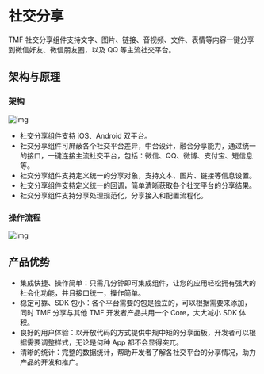 # 社交分享

TMF 社交分享组件支持文字、图片、链接、音视频、文件、表情等内容一键分享到微信好友、微信朋友圈，以及 QQ 等主流社交平台。

## 架构与原理

### 架构

![img](../../../img/社交分享架构.png)

- 社交分享组件支持 iOS、Android 双平台。
- 社交分享组件可屏蔽各个社交平台差异，中台设计，融合分享能力，通过统一的接口，一键连接主流社交平台，包括：微信、QQ、微博、支付宝、短信息等。
- 社交分享组件支持定义统一的分享对象，支持文本、图片、链接等信息设置。
- 社交分享组件支持定义统一的回调，简单清晰获取各个社交平台的分享结果。
- 社交分享组件支持分享处理规范化，分享接入和配置流程化。

### 操作流程

![img](../../../img/社交分享操作流程.png)

## 产品优势

- 集成快捷、操作简单：只需几分钟即可集成组件，让您的应用轻松拥有强大的社会化功能，并且接口统一，操作简单。
- 稳定可靠、SDK 包小：各个平台需要的包是独立的，可以根据需要来添加，同时 TMF 分享与其他 TMF 开发者产品共用一个 Core，大大减小 SDK 体积。
- 良好的用户体验：以开放代码的方式提供中规中矩的分享面板，开发者可以根据需要调整样式，无论是何种 App 都不会显得突兀。
- 清晰的统计：完整的数据统计，帮助开发者了解各社交平台的分享情况，助力产品的开发和推广。